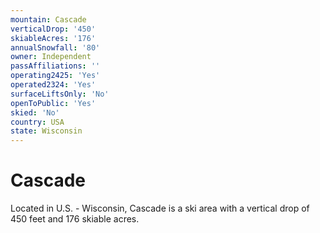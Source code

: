 ```yaml
---
mountain: Cascade
verticalDrop: '450'
skiableAcres: '176'
annualSnowfall: '80'
owner: Independent
passAffiliations: ''
operating2425: 'Yes'
operated2324: 'Yes'
surfaceLiftsOnly: 'No'
openToPublic: 'Yes'
skied: 'No'
country: USA
state: Wisconsin
---
```


# Cascade

Located in U.S. - Wisconsin, Cascade is a ski area with a vertical drop of 450 feet and 176 skiable acres.
